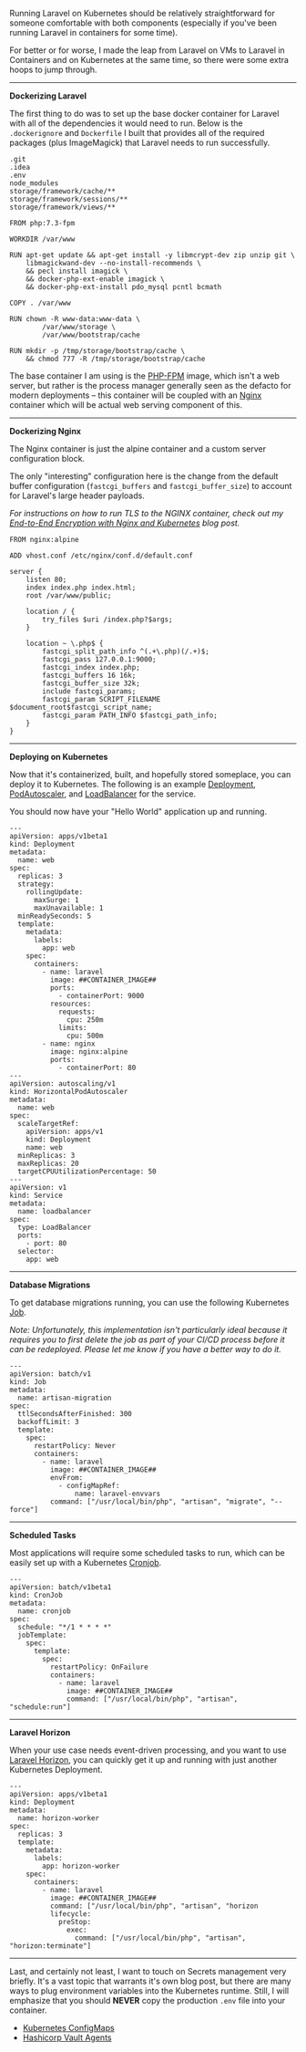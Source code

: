 Running Laravel on Kubernetes should be relatively straightforward for someone comfortable with both components (especially if you've been running Laravel in containers for some time).

For better or for worse, I made the leap from Laravel on VMs to Laravel in Containers and on Kubernetes at the same time, so there were some extra hoops to jump through.

* * *

**Dockerizing Laravel**

The first thing to do was to set up the base docker container for Laravel with all of the dependencies it would need to run. Below is the `.dockerignore` and `Dockerfile` I built that provides all of the required packages (plus ImageMagick) that Laravel needs to run successfully.

```
.git
.idea
.env
node_modules
storage/framework/cache/**
storage/framework/sessions/**
storage/framework/views/**

```

```
FROM php:7.3-fpm

WORKDIR /var/www

RUN apt-get update && apt-get install -y libmcrypt-dev zip unzip git \
    libmagickwand-dev --no-install-recommends \
    && pecl install imagick \
    && docker-php-ext-enable imagick \
    && docker-php-ext-install pdo_mysql pcntl bcmath

COPY . /var/www

RUN chown -R www-data:www-data \
        /var/www/storage \
        /var/www/bootstrap/cache

RUN mkdir -p /tmp/storage/bootstrap/cache \
    && chmod 777 -R /tmp/storage/bootstrap/cache

```

The base container I am using is the [PHP-FPM](https://php-fpm.org/) image, which isn't a web server, but rather is the process manager generally seen as the defacto for modern deployments – this container will be coupled with an [Nginx](https://www.nginx.com/) container which will be actual web serving component of this.

* * *

**Dockerizing Nginx**

The Nginx container is just the alpine container and a custom server configuration block.

The only "interesting" configuration here is the change from the default buffer configuration (`fastcgi_buffers` and `fastcgi_buffer_size`) to account for Laravel's large header payloads.

*For instructions on how to run TLS to the NGINX container, check out my [End-to-End Encryption with Nginx and Kubernetes](https://lorenzo.aiello.family/end-to-end-encryption-with-nginx-and-kubernetes) blog post.*

```
FROM nginx:alpine

ADD vhost.conf /etc/nginx/conf.d/default.conf
```

```
server {
    listen 80;
    index index.php index.html;
    root /var/www/public;

    location / {
        try_files $uri /index.php?$args;
    }

    location ~ \.php$ {
        fastcgi_split_path_info ^(.+\.php)(/.+)$;
        fastcgi_pass 127.0.0.1:9000;
        fastcgi_index index.php;
        fastcgi_buffers 16 16k; 
        fastcgi_buffer_size 32k;
        include fastcgi_params;
        fastcgi_param SCRIPT_FILENAME $document_root$fastcgi_script_name;
        fastcgi_param PATH_INFO $fastcgi_path_info;
    }
}
```

* * *

**Deploying on Kubernetes**

Now that it's containerized, built, and hopefully stored someplace, you can deploy it to Kubernetes. The following is an example [Deployment](https://kubernetes.io/docs/concepts/workloads/controllers/deployment/), [PodAutoscaler](https://kubernetes.io/docs/tasks/run-application/horizontal-pod-autoscale/), and [LoadBalancer](https://kubernetes.io/docs/tasks/access-application-cluster/create-external-load-balancer/) for the service.

You should now have your "Hello World" application up and running.

```
---
apiVersion: apps/v1beta1
kind: Deployment
metadata:
  name: web
spec:
  replicas: 3
  strategy:
    rollingUpdate:
      maxSurge: 1
      maxUnavailable: 1
  minReadySeconds: 5
  template:
    metadata:
      labels:
        app: web
    spec:
      containers:
        - name: laravel
          image: ##CONTAINER_IMAGE##
          ports:
            - containerPort: 9000
          resources:
            requests:
              cpu: 250m
            limits:
              cpu: 500m
        - name: nginx
          image: nginx:alpine
          ports:
            - containerPort: 80
---
apiVersion: autoscaling/v1
kind: HorizontalPodAutoscaler
metadata:
  name: web
spec:
  scaleTargetRef:
    apiVersion: apps/v1
    kind: Deployment
    name: web
  minReplicas: 3
  maxReplicas: 20
  targetCPUUtilizationPercentage: 50
---
apiVersion: v1
kind: Service
metadata:
  name: loadbalancer
spec:
  type: LoadBalancer
  ports:
    - port: 80
  selector:
    app: web
```

* * *

**Database Migrations**

To get database migrations running, you can use the following Kubernetes [Job](https://kubernetes.io/docs/tasks/job/).

*Note: Unfortunately, this implementation isn't particularly ideal because it requires you to first delete the job as part of your CI/CD process before it can be redeployed. Please let me know if you have a better way to do it.*

```
---
apiVersion: batch/v1
kind: Job
metadata:
  name: artisan-migration
spec:
  ttlSecondsAfterFinished: 300
  backoffLimit: 3
  template:
    spec:
      restartPolicy: Never
      containers:
        - name: laravel
          image: ##CONTAINER_IMAGE##
          envFrom:
            - configMapRef:
                name: laravel-envvars
          command: ["/usr/local/bin/php", "artisan", "migrate", "--force"]
```

* * *

**Scheduled Tasks**

Most applications will require some scheduled tasks to run, which can be easily set up with a Kubernetes [Cronjob](https://kubernetes.io/docs/concepts/workloads/controllers/cron-jobs/).

```
---
apiVersion: batch/v1beta1
kind: CronJob
metadata:
  name: cronjob
spec:
  schedule: "*/1 * * * *"
  jobTemplate:
    spec:
      template:
        spec:
          restartPolicy: OnFailure
          containers:
            - name: laravel
              image: ##CONTAINER_IMAGE##
              command: ["/usr/local/bin/php", "artisan", "schedule:run"]
```

* * *

**Laravel Horizon**

When your use case needs event-driven processing, and you want to use [Laravel Horizon](https://laravel.com/docs/6.x/horizon), you can quickly get it up and running with just another Kubernetes Deployment.

```
---
apiVersion: apps/v1beta1
kind: Deployment
metadata:
  name: horizon-worker
spec:
  replicas: 3
  template:
    metadata:
      labels:
        app: horizon-worker
    spec:
      containers:
        - name: laravel
          image: ##CONTAINER_IMAGE##
          command: ["/usr/local/bin/php", "artisan", "horizon
          lifecycle:
            preStop:
              exec:
                command: ["/usr/local/bin/php", "artisan", "horizon:terminate"]
```

* * *

Last, and certainly not least, I want to touch on Secrets management very briefly. It's a vast topic that warrants it's own blog post, but there are many ways to plug environment variables into the Kubernetes runtime. Still, I will emphasize that you should **NEVER** copy the production `.env` file into your container.

- [Kubernetes ConfigMaps](https://kubernetes.io/docs/tasks/configure-pod-container/configure-pod-configmap/)
- [Hashicorp Vault Agents](https://learn.hashicorp.com/vault/identity-access-management/vault-agent-k8s)